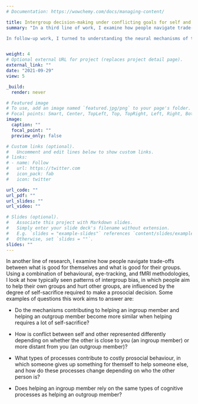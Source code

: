 ```yaml
---
# Documentation: https://wowchemy.com/docs/managing-content/

title: Intergroup decision-making under conflicting goals for self and other
summary: "In a third line of work, I examine how people navigate trade-offs between their goals to help themselves, to help their ingroup members, and to help or hurt outgroup members (Allidina & Cunningham, 2024, JESP). In a series of behavioural and eye-tracking experiments, I found that different goals are pursued in a sequential manner: when people are unable to help themselves, they shift their attention to their ingroup (but not to the outgroup), greatly increasing the amount they try to help their own group members.

In follow-up work, I turned to understanding the neural mechanisms of these effects. I am currently using neuroimaging to examine the differential processes involved in navigating self-other tradeoffs for ingroup and outgroup members."


weight: 4
# Optional external URL for project (replaces project detail page).
external_link: ""
date: "2021-09-29"
view: 5

_build:
  render: never

# Featured image
# To use, add an image named `featured.jpg/png` to your page's folder.
# Focal points: Smart, Center, TopLeft, Top, TopRight, Left, Right, BottomLeft, Bottom, BottomRight.
image:
  caption: ""
  focal_point: ""
  preview_only: false

# Custom links (optional).
#   Uncomment and edit lines below to show custom links.
# links:
# - name: Follow
#   url: https://twitter.com
#   icon_pack: fab
#   icon: twitter

url_code: ""
url_pdf: ""
url_slides: ""
url_video: ""

# Slides (optional).
#   Associate this project with Markdown slides.
#   Simply enter your slide deck's filename without extension.
#   E.g. `slides = "example-slides"` references `content/slides/example-slides.md`.
#   Otherwise, set `slides = ""`.
slides: ""
---
```


In another line of research, I examine how people navigate trade-offs between what is good for themselves and what is good for their groups. Using a combination of behavioural, eye-tracking, and fMRI methodologies, I look at how typically seen patterns of intergroup bias, in which people aim to help their own groups and hurt other groups, are influenced by the degree of self-sacrifice required to make a prosocial decision. Some examples of questions this work aims to answer are:

- Do the mechanisms contributing to helping an ingroup member and helping an outgroup member become more similar when helping requires a lot of self-sacrifice? 

- How is conflict between self and other represented differently depending on whether the other is close to you (an ingroup member) or more distant from you (an outgroup member)? 

- What types of processes contribute to costly prosocial behaviour, in which someone gives up something for themself to help someone else, and how do these processes change depending on who the other person is? 

- Does helping an ingroup member rely on the same types of cognitive processes as helping an outgroup member?